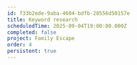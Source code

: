 ```yaml
---
id: f33b2ede-9aba-4604-bdfb-28556d50157e
title: Keyword research
scheduledTime: 2025-09-04T19:00:00.000Z
completed: false
project: Family Escape
order: 4
persistent: true
---
```


